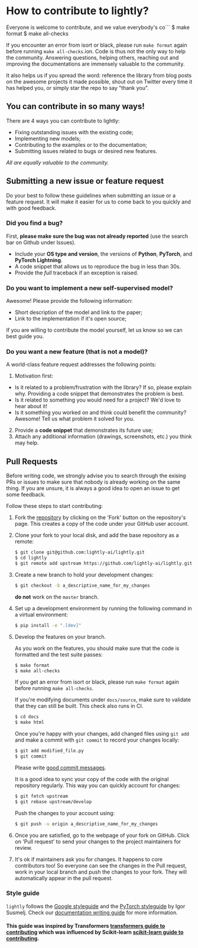 # How to contribute to lightly?

Everyone is welcome to contribute, and we value everybody's co```
$ make format
$ make all-checks

If you encounter an error from isort or black, please run `make format` again before running `make all-checks`.ion. Code is thus not the only way to help the community. Answering questions, helping others, reaching out and improving the documentations are immensely valuable to the community.

It also helps us if you spread the word: reference the library from blog posts on the awesome projects it made possible, shout out on Twitter every time it has helped you, or simply star the repo to say "thank you".

## You can contribute in so many ways!

There are 4 ways you can contribute to lightly:
* Fixing outstanding issues with the existing code;
* Implementing new models;
* Contributing to the examples or to the documentation;
* Submitting issues related to bugs or desired new features.

*All are equally valuable to the community.*

## Submitting a new issue or feature request

Do your best to follow these guidelines when submitting an issue or a feature
request. It will make it easier for us to come back to you quickly and with good
feedback.

### Did you find a bug?

First, **please make sure the bug was not already reported** (use the search bar on Github under Issues).

* Include your **OS type and version**, the versions of **Python**, **PyTorch**, and **PyTorch Lightning**.
* A code snippet that allows us to reproduce the bug in less than 30s.
* Provide the *full* traceback if an exception is raised.

### Do you want to implement a new self-supervised model?

Awesome! Please provide the following information:

* Short description of the model and link to the paper;
* Link to the implementation if it's open source;

If you are willing to contribute the model yourself, let us know so we can best
guide you.

### Do you want a new feature (that is not a model)?

A world-class feature request addresses the following points:

1. Motivation first:
  * Is it related to a problem/frustration with the library? If so, please explain
    why. Providing a code snippet that demonstrates the problem is best.
  * Is it related to something you would need for a project? We'd love to hear
    about it!
  * Is it something you worked on and think could benefit the community?
    Awesome! Tell us what problem it solved for you.
2. Provide a **code snippet** that demonstrates its future use;
3. Attach any additional information (drawings, screenshots, etc.) you think may help.


## Pull Requests

Before writing code, we strongly advise you to search through the exising PRs or
issues to make sure that nobody is already working on the same thing. If you are
unsure, it is always a good idea to open an issue to get some feedback.

Follow these steps to start contributing:

1. Fork the [repository](https://github.com/lightly-ai/lightly/) by
   clicking on the 'Fork' button on the repository's page. This creates a copy of the code
   under your GitHub user account.

2. Clone your fork to your local disk, and add the base repository as a remote:

   ```bash
   $ git clone git@github.com:lightly-ai/lightly.git
   $ cd lightly
   $ git remote add upstream https://github.com/lightly-ai/lightly.git
   ```

3. Create a new branch to hold your development changes:

   ```bash
   $ git checkout -b a_descriptive_name_for_my_changes
   ```

   **do not** work on the `master` branch.

4. Set up a development environment by running the following command in a virtual environment:

   ```bash
   $ pip install -e ".[dev]"
   ```

5. Develop the features on your branch.

   As you work on the features, you should make sure that the code is formatted and the
   test suite passes:

   ```bash
   $ make format
   $ make all-checks
   ```

   If you get an error from isort or black, please run `make format` again before
   running `make all-checks`.

   If you're modifying documents under `docs/source`, make sure to validate that
   they can still be built. This check also runs in CI. 

   ```bash
   $ cd docs
   $ make html
   ```
   Once you're happy with your changes, add changed files using `git add` and
   make a commit with `git commit` to record your changes locally:

   ```bash
   $ git add modified_file.py
   $ git commit
   ```

   Please write [good commit messages](https://chris.beams.io/posts/git-commit/).

   It is a good idea to sync your copy of the code with the original
   repository regularly. This way you can quickly account for changes:

   ```bash
   $ git fetch upstream
   $ git rebase upstream/develop
   ```

   Push the changes to your account using:

   ```bash
   $ git push -u origin a_descriptive_name_for_my_changes
   ```

6. Once you are satisfied, go to the webpage of your fork on GitHub.
   Click on 'Pull request' to send your changes to the project maintainers for review.

7. It's ok if maintainers ask you for changes. It happens to core contributors
   too! So everyone can see the changes in the Pull request, work in your local
   branch and push the changes to your fork. They will automatically appear in
   the pull request.

### Style guide

`lightly` follows the [Google styleguide](https://google.github.io/styleguide/pyguide.html) and the [PyTorch styleguide](https://github.com/IgorSusmelj/pytorch-styleguide) by Igor Susmelj.
Check our [documentation writing guide](https://github.com/lightly-ai/lightly/docs/README.md) for more information.

#### This guide was inspired by Transformers [transformers guide to contributing](https://github.com/huggingface/transformers/blob/master/CONTRIBUTING.md) which was influenced by Scikit-learn [scikit-learn guide to contributing](https://github.com/scikit-learn/scikit-learn/blob/master/CONTRIBUTING.md).